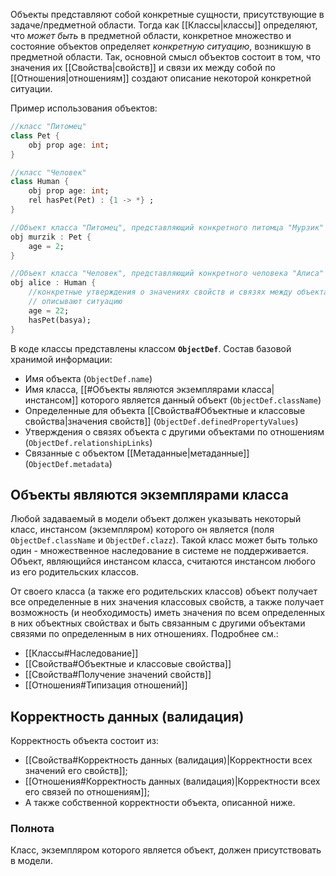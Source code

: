 Объекты представляют собой конкретные сущности, присутствующие в задаче/предметной области. Тогда как [[Классы|классы]] определяют, что *может быть* в предметной области, конкретное множество и состояние объектов определяет *конкретную ситуацию*, возникшую в предметной области.
Так, основной смысл объектов состоит в том, что значения их [[Свойства|свойств]] и связи их между собой по [[Отношения|отношениям]] создают описание некоторой конкретной ситуации.

Пример использования объектов:
```Dart
//класс "Питомец"
class Pet {
	obj prop age: int;
}

//класс "Человек"
class Human {
	obj prop age: int;
	rel hasPet(Pet) : {1 -> *} ;
}

//Объект класса "Питомец", представляющий конкретного питомца "Мурзик"
obj murzik : Pet {
	age = 2;
}

//Объект класса "Человек", представляющий конкретного человека "Алиса"
obj alice : Human {
	//конкретные утверждения о значениях свойств и связях между объектами
	// описывают ситуацию
	age = 22;
	hasPet(basya);
}
```

В коде классы представлены классом **`ObjectDef`**.
Состав базовой хранимой информации:
- Имя объекта (`ObjectDef.name`)
- Имя класса, [[#Объекты являются экземплярами класса|инстансом]] которого является данный объект (`ObjectDef.className`)
- Определенные для объекта [[Свойства#Объектные и классовые свойства|значения свойств]] (`ObjectDef.definedPropertyValues`)
- Утверждения о связях объекта с другими объектами по отношениям (`ObjectDef.relationshipLinks`)
- Связанные с объектом [[Метаданные|метаданные]] (`ObjectDef.metadata`)

## Объекты являются экземплярами класса

Любой задаваемый в модели объект должен указывать некоторый класс, инстансом (экземпляром) которого он является (поля `ObjectDef.className` и `ObjectDef.clazz`). Такой класс может быть только один - множественное наследование в системе не поддерживается.
Объект, являющийся инстансом класса, считаются инстансом любого из его родительских классов.

От своего класса (а также его родительских классов) объект получает все определенные в них значения классовых свойств, а также получает возможность (и необходимость) иметь значения по всем определенных в них объектных свойствах и быть связанным с другими объектами связями по определенным в них отношениях.
Подробнее см.:
- [[Классы#Наследование]]
- [[Свойства#Объектные и классовые свойства]]
- [[Свойства#Получение значений свойств]]
- [[Отношения#Типизация отношений]]

## Корректность данных (валидация)

Корректность объекта состоит из:
- [[Свойства#Корректность данных (валидация)|Корректности всех значений его свойств]];
- [[Отношения#Корректность данных (валидация)|Корректности всех его связей по отношениям]];
- А также собственной корректности объекта, описанной ниже.
### Полнота

Класс, экземпляром которого является объект, должен присутствовать в модели.